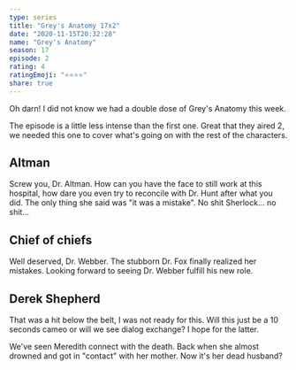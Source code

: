 ```yaml
---
type: series
title: "Grey's Anatomy 17x2"
date: "2020-11-15T20:32:28"
name: "Grey's Anatomy"
season: 17
episode: 2
rating: 4
ratingEmoji: "⭐️⭐️⭐️⭐️"
share: true
---
```


Oh darn! I did not know we had a double dose of Grey's Anatomy this week.

The episode is a little less intense than the first one. Great that they aired 2, we needed this one to cover what's going on with the rest of the characters.

## Altman

Screw you, Dr. Altman. How can you have the face to still work at this hospital, how dare you even try to reconcile with Dr. Hunt after what you did. The only thing she said was "it was a mistake". No shit Sherlock... no shit...

## Chief of chiefs

Well deserved, Dr. Webber. The stubborn Dr. Fox finally realized her mistakes. Looking forward to seeing Dr. Webber fulfill his new role.

## Derek Shepherd

That was a hit below the belt, I was not ready for this. Will this just be a 10 seconds cameo or will we see dialog exchange? I hope for the latter.

We've seen Meredith connect with the death. Back when she almost drowned and got in "contact" with her mother. Now it's her dead husband?
